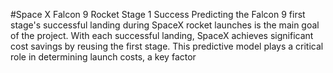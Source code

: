 #Space X Falcon 9 Rocket Stage 1 Success
Predicting the Falcon 9 first stage's successful landing during SpaceX rocket launches is the main goal of the project. With each successful landing, SpaceX achieves significant cost savings by reusing the first stage. This predictive model plays a critical role in determining launch costs, a key factor
